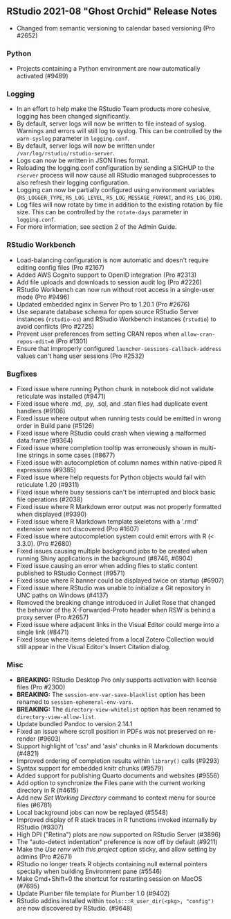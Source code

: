 
## RStudio 2021-08 "Ghost Orchid" Release Notes

* Changed from semantic versioning to calendar based versioning (Pro #2652)

### Python

* Projects containing a Python environment are now automatically activated (#9489)


### Logging

* In an effort to help make the RStudio Team products more cohesive, logging has been changed significantly.
* By default, server logs will now be written to file instead of syslog. Warnings and errors will still log to syslog. This can be controlled by the `warn-syslog` parameter in `logging.conf`.
* By default, server logs will now be written under `/var/log/rstudio/rstudio-server`.
* Logs can now be written in JSON lines format.
* Reloading the logging.conf configuration by sending a SIGHUP to the `rserver` process will now cause all RStudio managed subprocesses to also refresh their logging configuration.
* Logging can now be partially configured using environment variables (`RS_LOGGER_TYPE`, `RS_LOG_LEVEL`, `RS_LOG_MESSAGE_FORMAT`, and `RS_LOG_DIR`).
* Log files will now rotate by time in addition to the existing rotation by file size. This can be controlled by the `rotate-days` parameter in `logging.conf`.
* For more information, see section 2 of the Admin Guide.

### RStudio Workbench

* Load-balancing configuration is now automatic and doesn't require editing config files (Pro #2167)
* Added AWS Cognito support to OpenID integration (Pro #2313)
* Add file uploads and downloads to session audit log (Pro #2226)
* RStudio Workbench can now run without root access in a single-user mode (Pro #9496)
* Updated embedded nginx in Server Pro to 1.20.1 (Pro #2676)
* Use separate database schema for open source RStudio Server instances (`rstudio-os`) and RStudio Workbench instances (`rstudio`) to avoid conflicts (Pro #2725)
* Prevent user preferences from setting CRAN repos when `allow-cran-repos-edit=0` (Pro #1301)
* Ensure that improperly configured `launcher-sessions-callback-address` values can't hang user sessions (Pro #2532)

### Bugfixes

* Fixed issue where running Python chunk in notebook did not validate reticulate was installed (#9471)
* Fixed issue where .md, .py, .sql, and .stan files had duplicate event handlers (#9106)
* Fixed issue where output when running tests could be emitted in wrong order in Build pane (#5126)
* Fixed issue where RStudio could crash when viewing a malformed data.frame (#9364)
* Fixed issue where completion tooltip was erroneously shown in multi-line strings in some cases (#8677)
* Fixed issue with autocompletion of column names within native-piped R expressions (#9385)
* Fixed issue where help requests for Python objects would fail with reticulate 1.20 (#9311)
* Fixed issue where busy sessions can't be interrupted and block basic file operations (#2038)
* Fixed issue where R Markdown error output was not properly formatted when displayed (#9390)
* Fixed issue where R Markdown template skeletons with a '.rmd' extension were not discovered (Pro #1607)
* Fixed issue where autocompletion system could emit errors with R (< 3.3.0). (Pro #2680)
* Fixed issues causing multiple background jobs to be created when running Shiny applications in the background (#8746, #6904)
* Fixed issue causing an error when adding files to static content published to RStudio Connect (#9571)
* Fixed issue where R banner could be displayed twice on startup (#6907)
* Fixed issue where RStudio was unable to initialize a Git repository in UNC paths on Windows (#4137)
* Removed the breaking change introduced in Juliet Rose that changed the behavior of the X-Forwarded-Proto header when RSW is behind a proxy server (Pro #2657)
* Fixed issue where adjacent links in the Visual Editor could merge into a single link (#8471)
* Fixed Issue where items deleted from a local Zotero Collection would still appear in the Visual Editor's Insert Citation dialog.

### Misc

* **BREAKING:** RStudio Desktop Pro only supports activation with license files (Pro #2300)
* **BREAKING:** The `session-env-var-save-blacklist` option has been renamed to `session-ephemeral-env-vars`.
* **BREAKING:** The `directory-view-whitelist` option has been renamed to `directory-view-allow-list`.
* Update bundled Pandoc to version 2.14.1 
* Fixed an issue where scroll position in PDFs was not preserved on re-render (#9603)
* Support highlight of 'css' and 'asis' chunks in R Markdown documents (#4821)
* Improved ordering of completion results within `library()` calls (#9293)
* Syntax support for embedded knitr chunks (#9579)
* Added support for publishing Quarto documents and websites (#9556)
* Add option to synchronize the Files pane with the current working directory in R (#4615)
* Add new *Set Working Directory* command to context menu for source files (#6781)
* Local background jobs can now be replayed (#5548)
* Improved display of R stack traces in R functions invoked internally by RStudio (#9307)
* High DPI ("Retina") plots are now supported on RStudio Server (#3896)
* The "auto-detect indentation" preference is now off by default (#9211) 
* Make the *Use renv with this project* option sticky, and allow setting by admins (Pro #2671)
* RStudio no longer treats R objects containing null external pointers specially when building Environment pane (#5546)
* Make Cmd+Shift+0 the shortcut for restarting session on MacOS (#7695)
* Update Plumber file template for Plumber 1.0 (#9402)
* RStudio addins installed within `tools:::R_user_dir(<pkg>, "config")` are now discovered by RStudio. (#9648)
